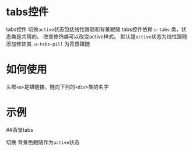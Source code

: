 # tabs控件

tabs控件 切换`active`状态包括线性跟随和背景跟随
tabs控件依赖 `u-tabs` 类，状态类是共用的。
改变修饰类可以改变active样式。
默认是`active`状态为线性跟随
添加修饰类`.u-tabs-pill` 为背景跟随

# 如何使用

头部`<a>`是锚链接，链向下列的`<div>`类的名字

# 示例


##背景tabs


切换 背景色跟随作为`active`状态

<div class="jstag" style="display:none">
var toptoolEle=document.getElementById('top');
var bottomtoolEle=document.getElementById('down');
var lefttoolEle=document.getElementById('left');
var righttoolEle=document.getElementById('right');

var toptip=new u.Tooltip(toptoolEle,{
title:'默认向上显示'
});


var bottomtip=new u.Tooltip(bottomtoolEle,{
title:'向下显示',
placement:'bottom'

});

var leftTip=new u.Tooltip(lefttoolEle,{
title:'向左显示',
placement:'left'
});

var rightTip=new u.Tooltip(righttoolEle,{
title:'向右显示',
placement:'right'
});


var primaryEle=document.getElementById('primary');
var infoEle=document.getElementById('info');
var warningEle=document.getElementById('warning');
var successEle=document.getElementById('success');
var dangerEle=document.getElementById('danger');

var primarytip=new u.Tooltip(primaryEle,{
title:'primary tooltip',
colorLevel:'tooltip-primary'
});

var infotip=new u.Tooltip(infoEle,{
title:'info tooltip',
colorLevel:'tooltip-info'
});

var warningtip=new u.Tooltip(warningEle,{
title:'warning tooltip',
colorLevel:'tooltip-warning'
});

var successtip=new u.Tooltip(successEle,{
title:'success tooltip',
colorLevel:'tooltip-success'
});

var dangertip=new u.Tooltip(dangerEle,{
title:'danger tooltip',
colorLevel:'tooltip-danger'
});
</div>
<!-- <script>
var toptoolEle=document.getElementById('top');
var bottomtoolEle=document.getElementById('down');
var lefttoolEle=document.getElementById('left');
var righttoolEle=document.getElementById('right');

var toptip=new u.Tooltip(toptoolEle,{
title:'默认向上显示'
});


var bottomtip=new u.Tooltip(bottomtoolEle,{
title:'向下显示',
placement:'bottom'

});

var leftTip=new u.Tooltip(lefttoolEle,{
title:'向左显示',
placement:'left'
});

var rightTip=new u.Tooltip(righttoolEle,{
title:'向右显示',
placement:'right'
});


var primaryEle=document.getElementById('primary');
var infoEle=document.getElementById('info');
var warningEle=document.getElementById('warning');
var successEle=document.getElementById('success');
var dangerEle=document.getElementById('danger');

var primarytip=new u.Tooltip(primaryEle,{
title:'primary tooltip',
colorLevel:'tooltip-primary'
});

var infotip=new u.Tooltip(infoEle,{
title:'info tooltip',
colorLevel:'tooltip-info'
});

var warningtip=new u.Tooltip(warningEle,{
title:'warning tooltip',
colorLevel:'tooltip-warning'
});

var successtip=new u.Tooltip(successEle,{
title:'success tooltip',
colorLevel:'tooltip-success'
});

var dangertip=new u.Tooltip(dangerEle,{
title:'danger tooltip',
colorLevel:'tooltip-danger'
});
</script> -->
<style>.ws{
	width: 60px;
	display: inline-block;
	border: 1px solid #ddd;
	height:30px;
	line-height: 30px;
	text-align: center;
	margin-left: 60px;
	margin-top: 10px;
}
#example,#example1{
	margin-left: 60px;
}
#example label:first-child,#example1 label:first-child{
	margin-left: 0px;
}
</style>
<div class="example-content"><div class="u-tabs">
    <div class="u-tabs__tab-bar">
        <a href="#tab-panel-1" class="u-tabs__tab is-active">页签1</a>
        <a href="#tab-panel-2" class="u-tabs__tab">页签2</a>
        <a href="#tab-panel-3" 
        lass="u-tabs__tab">页签3</a>
    </div>
    <div class="u-tabs__panel is-active" id="tab-panel-1">
        <ul>
            <li>项目1</li>
            <li>项目2</li>
            <li>项目3</li>
            <li>项目4</li>
            <li>项目5</li>
        </ul>
    </div>
    <div class="u-tabs__panel" id="tab-panel-2">
        <ul>
            <li>项目1</li>
            <li>项目2</li>
            <li>项目3</li>
        </ul>
    </div>
    <div class="u-tabs__panel" id="tab-panel-3">
        <ul>
            <li>项目1</li>
            <li>项目2</li>
        </ul>
    </div>
</div>

</div>
<div class="examples-code"><pre><code>var toptoolEle=document.getElementById('top');
var bottomtoolEle=document.getElementById('down');
var lefttoolEle=document.getElementById('left');
var righttoolEle=document.getElementById('right');

var toptip=new u.Tooltip(toptoolEle,{
title:'默认向上显示'
});


var bottomtip=new u.Tooltip(bottomtoolEle,{
title:'向下显示',
placement:'bottom'

});

var leftTip=new u.Tooltip(lefttoolEle,{
title:'向左显示',
placement:'left'
});

var rightTip=new u.Tooltip(righttoolEle,{
title:'向右显示',
placement:'right'
});


var primaryEle=document.getElementById('primary');
var infoEle=document.getElementById('info');
var warningEle=document.getElementById('warning');
var successEle=document.getElementById('success');
var dangerEle=document.getElementById('danger');

var primarytip=new u.Tooltip(primaryEle,{
title:'primary tooltip',
colorLevel:'tooltip-primary'
});

var infotip=new u.Tooltip(infoEle,{
title:'info tooltip',
colorLevel:'tooltip-info'
});

var warningtip=new u.Tooltip(warningEle,{
title:'warning tooltip',
colorLevel:'tooltip-warning'
});

var successtip=new u.Tooltip(successEle,{
title:'success tooltip',
colorLevel:'tooltip-success'
});

var dangertip=new u.Tooltip(dangerEle,{
title:'danger tooltip',
colorLevel:'tooltip-danger'
});</code></pre>
</div>
<div class="examples-code"><pre><code>.ws{
	width: 60px;
	display: inline-block;
	border: 1px solid #ddd;
	height:30px;
	line-height: 30px;
	text-align: center;
	margin-left: 60px;
	margin-top: 10px;
}
#example,#example1{
	margin-left: 60px;
}
#example label:first-child,#example1 label:first-child{
	margin-left: 0px;
}</code></pre>
</div>
<div class="examples-code"><pre><code>&lt;div class="u-tabs">
    &lt;div class="u-tabs__tab-bar">
        &lt;a href="#tab-panel-1" class="u-tabs__tab is-active">页签1&lt;/a>
        &lt;a href="#tab-panel-2" class="u-tabs__tab">页签2&lt;/a>
        &lt;a href="#tab-panel-3" 
        lass="u-tabs__tab">页签3&lt;/a>
    &lt;/div>
    &lt;div class="u-tabs__panel is-active" id="tab-panel-1">
        &lt;ul>
            &lt;li>项目1&lt;/li>
            &lt;li>项目2&lt;/li>
            &lt;li>项目3&lt;/li>
            &lt;li>项目4&lt;/li>
            &lt;li>项目5&lt;/li>
        &lt;/ul>
    &lt;/div>
    &lt;div class="u-tabs__panel" id="tab-panel-2">
        &lt;ul>
            &lt;li>项目1&lt;/li>
            &lt;li>项目2&lt;/li>
            &lt;li>项目3&lt;/li>
        &lt;/ul>
    &lt;/div>
    &lt;div class="u-tabs__panel" id="tab-panel-3">
        &lt;ul>
            &lt;li>项目1&lt;/li>
            &lt;li>项目2&lt;/li>
        &lt;/ul>
    &lt;/div>
&lt;/div>
</code></pre>
</div>

##线性tabs

切换 线性跟随作为`active`状态
<style>.ws{
	width: 60px;
	display: inline-block;
	border: 1px solid #ddd;
	height:30px;
	line-height: 30px;
	text-align: center;
	margin-left: 60px;
	margin-top: 10px;
}
#example,#example1{
	margin-left: 60px;
}
#example label:first-child,#example1 label:first-child{
	margin-left: 0px;
}
</style>
<div class="example-content"><div class="u-widget-body">
    <div class="u-tabs u-tabs-pill">
        <div class="u-tabs__tab-bar">
            <a href="#tab-pills-panel-1" class="u-tabs__tab is-active">页签1</a>
            <a href="#tab-pills-panel-2" class="u-tabs__tab">页签2</a>
            <a href="#tab-pills-panel-3" class="u-tabs__tab">页签3</a>
        </div>
        <div class="u-tabs__panel is-active" id="tab-pills-panel-1">
            <ul>
                <li>项目1</li>
                <li>项目2</li>
                <li>项目3</li>
                <li>项目4</li>
                <li>项目5</li>
            </ul>
        </div>
        <div class="u-tabs__panel" id="tab-pills-panel-2">
            <ul>
                <li>项目1</li>
                <li>项目2</li>
                <li>项目3</li>
            </ul>
        </div>
        <div class="u-tabs__panel" id="tab-pills-panel-3">
            <ul>
                <li>项目1</li>
                <li>项目2</li>
            </ul>
        </div>
    </div>
</div>
</div>
<div class="jstag" style="display:none">
var toptoolEle=document.getElementById('top');
var bottomtoolEle=document.getElementById('down');
var lefttoolEle=document.getElementById('left');
var righttoolEle=document.getElementById('right');

var toptip=new u.Tooltip(toptoolEle,{
title:'默认向上显示'
});


var bottomtip=new u.Tooltip(bottomtoolEle,{
title:'向下显示',
placement:'bottom'

});

var leftTip=new u.Tooltip(lefttoolEle,{
title:'向左显示',
placement:'left'
});

var rightTip=new u.Tooltip(righttoolEle,{
title:'向右显示',
placement:'right'
});


var primaryEle=document.getElementById('primary');
var infoEle=document.getElementById('info');
var warningEle=document.getElementById('warning');
var successEle=document.getElementById('success');
var dangerEle=document.getElementById('danger');

var primarytip=new u.Tooltip(primaryEle,{
title:'primary tooltip',
colorLevel:'tooltip-primary'
});

var infotip=new u.Tooltip(infoEle,{
title:'info tooltip',
colorLevel:'tooltip-info'
});

var warningtip=new u.Tooltip(warningEle,{
title:'warning tooltip',
colorLevel:'tooltip-warning'
});

var successtip=new u.Tooltip(successEle,{
title:'success tooltip',
colorLevel:'tooltip-success'
});

var dangertip=new u.Tooltip(dangerEle,{
title:'danger tooltip',
colorLevel:'tooltip-danger'
});   
</div>

<div class="examples-code"><pre><code>.ws{
	width: 60px;
	display: inline-block;
	border: 1px solid #ddd;
	height:30px;
	line-height: 30px;
	text-align: center;
	margin-left: 60px;
	margin-top: 10px;
}
#example,#example1{
	margin-left: 60px;
}
#example label:first-child,#example1 label:first-child{
	margin-left: 0px;
}</code></pre>
</div>
<div class="examples-code"><pre><code>&lt;div class="u-widget-body">
    &lt;div class="u-tabs u-tabs-pill">
        &lt;div class="u-tabs__tab-bar">
            &lt;a href="#tab-pills-panel-1" class="u-tabs__tab is-active">页签1&lt;/a>
            &lt;a href="#tab-pills-panel-2" class="u-tabs__tab">页签2&lt;/a>
            &lt;a href="#tab-pills-panel-3" class="u-tabs__tab">页签3&lt;/a>
        &lt;/div>
        &lt;div class="u-tabs__panel is-active" id="tab-pills-panel-1">
            &lt;ul>
                &lt;li>项目1&lt;/li>
                &lt;li>项目2&lt;/li>
                &lt;li>项目3&lt;/li>
                &lt;li>项目4&lt;/li>
                &lt;li>项目5&lt;/li>
            &lt;/ul>
        &lt;/div>
        &lt;div class="u-tabs__panel" id="tab-pills-panel-2">
            &lt;ul>
                &lt;li>项目1&lt;/li>
                &lt;li>项目2&lt;/li>
                &lt;li>项目3&lt;/li>
            &lt;/ul>
        &lt;/div>
        &lt;div class="u-tabs__panel" id="tab-pills-panel-3">
            &lt;ul>
                &lt;li>项目1&lt;/li>
                &lt;li>项目2&lt;/li>
            &lt;/ul>
        &lt;/div>
    &lt;/div>
&lt;/div></code></pre>
</div>
<div class="examples-code"><pre><code>var toptoolEle=document.getElementById('top');
var bottomtoolEle=document.getElementById('down');
var lefttoolEle=document.getElementById('left');
var righttoolEle=document.getElementById('right');

var toptip=new u.Tooltip(toptoolEle,{
title:'默认向上显示'
});


var bottomtip=new u.Tooltip(bottomtoolEle,{
title:'向下显示',
placement:'bottom'

});

var leftTip=new u.Tooltip(lefttoolEle,{
title:'向左显示',
placement:'left'
});

var rightTip=new u.Tooltip(righttoolEle,{
title:'向右显示',
placement:'right'
});


var primaryEle=document.getElementById('primary');
var infoEle=document.getElementById('info');
var warningEle=document.getElementById('warning');
var successEle=document.getElementById('success');
var dangerEle=document.getElementById('danger');

var primarytip=new u.Tooltip(primaryEle,{
title:'primary tooltip',
colorLevel:'tooltip-primary'
});

var infotip=new u.Tooltip(infoEle,{
title:'info tooltip',
colorLevel:'tooltip-info'
});

var warningtip=new u.Tooltip(warningEle,{
title:'warning tooltip',
colorLevel:'tooltip-warning'
});

var successtip=new u.Tooltip(successEle,{
title:'success tooltip',
colorLevel:'tooltip-success'
});

var dangertip=new u.Tooltip(dangerEle,{
title:'danger tooltip',
colorLevel:'tooltip-danger'
});</code></pre>
</div>


<!--### 示例1

示例1说明

### 示例2

示例2说-->


